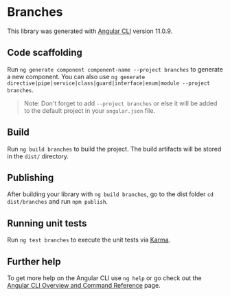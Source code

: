 # Branches

This library was generated with [Angular CLI](https://github.com/angular/angular-cli) version 11.0.9.

## Code scaffolding

Run `ng generate component component-name --project branches` to generate a new component. You can also use `ng generate directive|pipe|service|class|guard|interface|enum|module --project branches`.
> Note: Don't forget to add `--project branches` or else it will be added to the default project in your `angular.json` file. 

## Build

Run `ng build branches` to build the project. The build artifacts will be stored in the `dist/` directory.

## Publishing

After building your library with `ng build branches`, go to the dist folder `cd dist/branches` and run `npm publish`.

## Running unit tests

Run `ng test branches` to execute the unit tests via [Karma](https://karma-runner.github.io).

## Further help

To get more help on the Angular CLI use `ng help` or go check out the [Angular CLI Overview and Command Reference](https://angular.io/cli) page.
